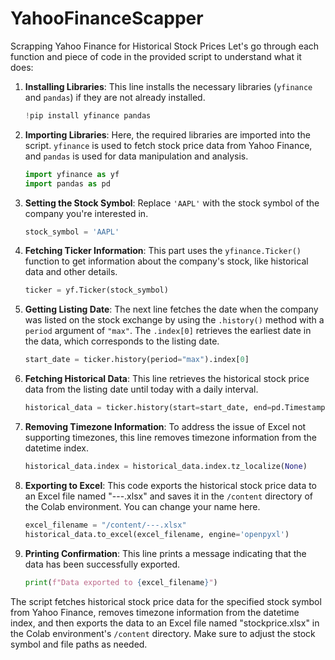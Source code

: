 # YahooFinanceScapper
Scrapping Yahoo Finance for Historical Stock Prices
Let's go through each function and piece of code in the provided script to understand what it does:

1. **Installing Libraries**: This line installs the necessary libraries (`yfinance` and `pandas`) if they are not already installed.

    ```python
    !pip install yfinance pandas
    ```

2. **Importing Libraries**: Here, the required libraries are imported into the script. `yfinance` is used to fetch stock price data from Yahoo Finance, and `pandas` is used for data manipulation and analysis.

    ```python
    import yfinance as yf
    import pandas as pd
    ```

3. **Setting the Stock Symbol**: Replace `'AAPL'` with the stock symbol of the company you're interested in.

    ```python
    stock_symbol = 'AAPL'
    ```

4. **Fetching Ticker Information**: This part uses the `yfinance.Ticker()` function to get information about the company's stock, like historical data and other details.

    ```python
    ticker = yf.Ticker(stock_symbol)
    ```

5. **Getting Listing Date**: The next line fetches the date when the company was listed on the stock exchange by using the `.history()` method with a `period` argument of `"max"`. The `.index[0]` retrieves the earliest date in the data, which corresponds to the listing date.

    ```python
    start_date = ticker.history(period="max").index[0]
    ```

6. **Fetching Historical Data**: This line retrieves the historical stock price data from the listing date until today with a daily interval.

    ```python
    historical_data = ticker.history(start=start_date, end=pd.Timestamp.today(), interval="1d")
    ```

7. **Removing Timezone Information**: To address the issue of Excel not supporting timezones, this line removes timezone information from the datetime index.

    ```python
    historical_data.index = historical_data.index.tz_localize(None)
    ```

8. **Exporting to Excel**: This code exports the historical stock price data to an Excel file named "---.xlsx" and saves it in the `/content` directory of the Colab environment. You can change your name here.

    ```python
    excel_filename = "/content/---.xlsx"
    historical_data.to_excel(excel_filename, engine='openpyxl')
    ```

9. **Printing Confirmation**: This line prints a message indicating that the data has been successfully exported.

    ```python
    print(f"Data exported to {excel_filename}")
    ```

The script fetches historical stock price data for the specified stock symbol from Yahoo Finance, removes timezone information from the datetime index, and then exports the data to an Excel file named "stockprice.xlsx" in the Colab environment's `/content` directory. Make sure to adjust the stock symbol and file paths as needed.
